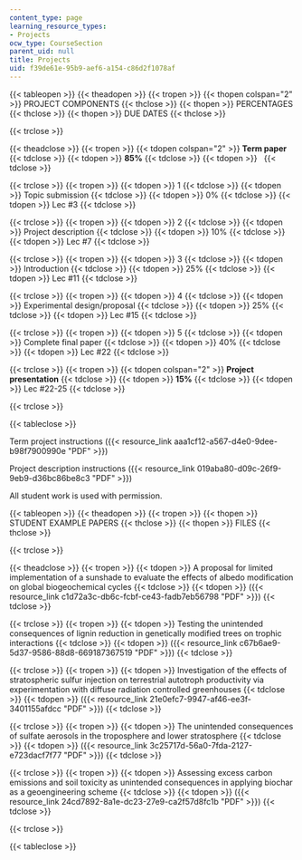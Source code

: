 ```yaml
---
content_type: page
learning_resource_types:
- Projects
ocw_type: CourseSection
parent_uid: null
title: Projects
uid: f39de61e-95b9-aef6-a154-c86d2f1078af
---
```


{{< tableopen >}}
{{< theadopen >}}
{{< tropen >}}
{{< thopen colspan="2" >}}
PROJECT COMPONENTS
{{< thclose >}}
{{< thopen >}}
PERCENTAGES
{{< thclose >}}
{{< thopen >}}
DUE DATES
{{< thclose >}}

{{< trclose >}}

{{< theadclose >}}
{{< tropen >}}
{{< tdopen colspan="2" >}}
**Term paper**
{{< tdclose >}}
{{< tdopen >}}
**85%**
{{< tdclose >}}
{{< tdopen >}}
 
{{< tdclose >}}

{{< trclose >}}
{{< tropen >}}
{{< tdopen >}}
1
{{< tdclose >}}
{{< tdopen >}}
Topic submission
{{< tdclose >}}
{{< tdopen >}}
0%
{{< tdclose >}}
{{< tdopen >}}
Lec #3
{{< tdclose >}}

{{< trclose >}}
{{< tropen >}}
{{< tdopen >}}
2
{{< tdclose >}}
{{< tdopen >}}
Project description
{{< tdclose >}}
{{< tdopen >}}
10%
{{< tdclose >}}
{{< tdopen >}}
Lec #7
{{< tdclose >}}

{{< trclose >}}
{{< tropen >}}
{{< tdopen >}}
3
{{< tdclose >}}
{{< tdopen >}}
Introduction
{{< tdclose >}}
{{< tdopen >}}
25%
{{< tdclose >}}
{{< tdopen >}}
Lec #11
{{< tdclose >}}

{{< trclose >}}
{{< tropen >}}
{{< tdopen >}}
4
{{< tdclose >}}
{{< tdopen >}}
Experimental design/proposal
{{< tdclose >}}
{{< tdopen >}}
25%
{{< tdclose >}}
{{< tdopen >}}
Lec #15
{{< tdclose >}}

{{< trclose >}}
{{< tropen >}}
{{< tdopen >}}
5
{{< tdclose >}}
{{< tdopen >}}
Complete final paper
{{< tdclose >}}
{{< tdopen >}}
40%
{{< tdclose >}}
{{< tdopen >}}
Lec #22
{{< tdclose >}}

{{< trclose >}}
{{< tropen >}}
{{< tdopen colspan="2" >}}
**Project presentation**
{{< tdclose >}}
{{< tdopen >}}
**15%**
{{< tdclose >}}
{{< tdopen >}}
Lec #22-25
{{< tdclose >}}

{{< trclose >}}

{{< tableclose >}}

Term project instructions ({{< resource_link aaa1cf12-a567-d4e0-9dee-b98f7900990e "PDF" >}})

Project description instructions ({{< resource_link 019aba80-d09c-26f9-9eb9-d36bc86be8c3 "PDF" >}})

All student work is used with permission.

{{< tableopen >}}
{{< theadopen >}}
{{< tropen >}}
{{< thopen >}}
STUDENT EXAMPLE PAPERS
{{< thclose >}}
{{< thopen >}}
FILES
{{< thclose >}}

{{< trclose >}}

{{< theadclose >}}
{{< tropen >}}
{{< tdopen >}}
A proposal for limited implementation of a sunshade to evaluate the effects of albedo modification on global biogeochemical cycles
{{< tdclose >}}
{{< tdopen >}}
({{< resource_link c1d72a3c-db6c-fcbf-ce43-fadb7eb56798 "PDF" >}})
{{< tdclose >}}

{{< trclose >}}
{{< tropen >}}
{{< tdopen >}}
Testing the unintended consequences of lignin reduction in genetically modified trees on trophic interactions
{{< tdclose >}}
{{< tdopen >}}
({{< resource_link c67b6ae9-5d37-9586-88d8-669187367519 "PDF" >}})
{{< tdclose >}}

{{< trclose >}}
{{< tropen >}}
{{< tdopen >}}
Investigation of the effects of stratospheric sulfur injection on terrestrial autotroph productivity via experimentation with diffuse radiation controlled greenhouses
{{< tdclose >}}
{{< tdopen >}}
({{< resource_link 21e0efc7-9947-af46-ee3f-3401155afdcc "PDF" >}})
{{< tdclose >}}

{{< trclose >}}
{{< tropen >}}
{{< tdopen >}}
The unintended consequences of sulfate aerosols in the troposphere and lower stratosphere
{{< tdclose >}}
{{< tdopen >}}
({{< resource_link 3c25717d-56a0-7fda-2127-e723dacf7f77 "PDF" >}})
{{< tdclose >}}

{{< trclose >}}
{{< tropen >}}
{{< tdopen >}}
Assessing excess carbon emissions and soil toxicity as unintended consequences in applying biochar as a geoengineering scheme
{{< tdclose >}}
{{< tdopen >}}
({{< resource_link 24cd7892-8a1e-dc23-27e9-ca2f57d8fc1b "PDF" >}})
{{< tdclose >}}

{{< trclose >}}

{{< tableclose >}}